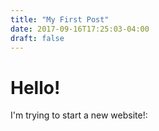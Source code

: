 ```yaml
---
title: "My First Post"
date: 2017-09-16T17:25:03-04:00
draft: false
---
```


# Hello!

I'm trying to start a new website!:
